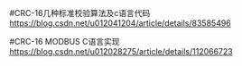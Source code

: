 #CRC-16几种标准校验算法及c语言代码
https://blog.csdn.net/u012041204/article/details/83585496


#CRC-16 MODBUS C语言实现
https://blog.csdn.net/u012028275/article/details/112066723

